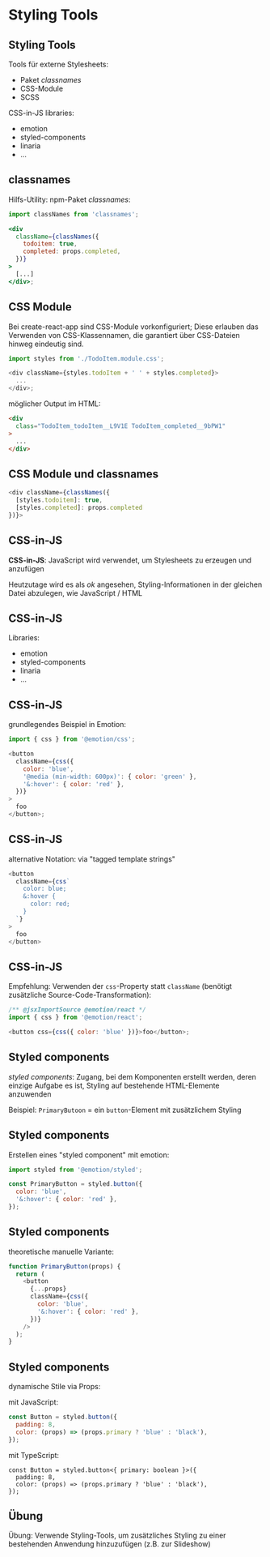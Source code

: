 # Styling Tools

## Styling Tools

Tools für externe Stylesheets:

- Paket _classnames_
- CSS-Module
- SCSS

CSS-in-JS libraries:

- emotion
- styled-components
- linaria
- ...

## classnames

Hilfs-Utility: npm-Paket _classnames_:

```jsx
import classNames from 'classnames';

<div
  className={classNames({
    todoitem: true,
    completed: props.completed,
  })}
>
  [...]
</div>;
```

## CSS Module

Bei create-react-app sind CSS-Module vorkonfiguriert; Diese erlauben das Verwenden von CSS-Klassennamen, die garantiert über CSS-Dateien hinweg eindeutig sind.

```js
import styles from './TodoItem.module.css';

<div className={styles.todoItem + ' ' + styles.completed}>
  ...
</div>;
```

möglicher Output im HTML:

```html
<div
  class="TodoItem_todoItem__L9V1E TodoItem_completed__9bPW1"
>
  ...
</div>
```

## CSS Module und classnames

```ts
<div className={classNames({
  [styles.todoitem]: true,
  [styles.completed]: props.completed
})}>
```

## CSS-in-JS

**CSS-in-JS**: JavaScript wird verwendet, um Stylesheets zu erzeugen und anzufügen

Heutzutage wird es als _ok_ angesehen, Styling-Informationen in der gleichen Datei abzulegen, wie JavaScript / HTML

## CSS-in-JS

Libraries:

- emotion
- styled-components
- linaria
- ...

## CSS-in-JS

grundlegendes Beispiel in Emotion:

```js
import { css } from '@emotion/css';

<button
  className={css({
    color: 'blue',
    '@media (min-width: 600px)': { color: 'green' },
    '&:hover': { color: 'red' },
  })}
>
  foo
</button>;
```

## CSS-in-JS

alternative Notation: via "tagged template strings"

```js
<button
  className={css`
    color: blue;
    &:hover {
      color: red;
    }
  `}
>
  foo
</button>
```

## CSS-in-JS

Empfehlung: Verwenden der `css`-Property statt `className` (benötigt zusätzliche Source-Code-Transformation):

```js
/** @jsxImportSource @emotion/react */
import { css } from '@emotion/react';

<button css={css({ color: 'blue' })}>foo</button>;
```

## Styled components

_styled components_: Zugang, bei dem Komponenten erstellt werden, deren einzige Aufgabe es ist, Styling auf bestehende HTML-Elemente anzuwenden

Beispiel: `PrimaryButoon` = ein `button`-Element mit zusätzlichem Styling

## Styled components

Erstellen eines "styled component" mit emotion:

```js
import styled from '@emotion/styled';

const PrimaryButton = styled.button({
  color: 'blue',
  '&:hover': { color: 'red' },
});
```

## Styled components

theoretische manuelle Variante:

```js
function PrimaryButton(props) {
  return (
    <button
      {...props}
      className={css({
        color: 'blue',
        '&:hover': { color: 'red' },
      })}
    />
  );
}
```

## Styled components

dynamische Stile via Props:

mit JavaScript:

```js
const Button = styled.button({
  padding: 8,
  color: (props) => (props.primary ? 'blue' : 'black'),
});
```

mit TypeScript:

```tsx
const Button = styled.button<{ primary: boolean }>({
  padding: 8,
  color: (props) => (props.primary ? 'blue' : 'black'),
});
```

## Übung

Übung: Verwende Styling-Tools, um zusätzliches Styling zu einer bestehenden Anwendung hinzuzufügen (z.B. zur Slideshow)
